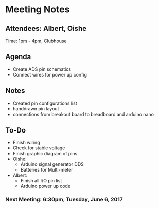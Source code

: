 # Meeting Notes

## Attendees: Albert, Oishe

Time: 1pm - 4pm, Clubhouse

## Agenda
- Create ADS pin schematics
- Connect wires for power up config

## Notes
- Created pin configurations list
- handdrawn pin layout
- connections from breakout board to breadboard and arduino nano

## To-Do
- Finish wiring
- Check for stable voltage
- Finish graphic diagram of pins
- Oishe:
  - Arduino signal generator DDS
  - Batteries for Multi-meter
- Albert:
  - Finish all I/O pin list
  - Arduino power up code

### Next Meeting: 6:30pm, Tuesday, June 6, 2017
